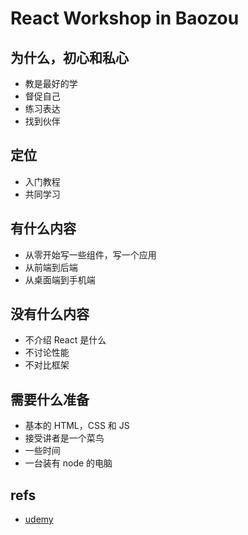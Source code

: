 # React Workshop in Baozou

## 为什么，初心和私心
- 教是最好的学
- 督促自己
- 练习表达
- 找到伙伴

## 定位
- 入门教程
- 共同学习

## 有什么内容
- 从零开始写一些组件，写一个应用
- 从前端到后端
- 从桌面端到手机端

## 没有什么内容
- 不介绍 React 是什么
- 不讨论性能
- 不对比框架

## 需要什么准备
- 基本的 HTML，CSS 和 JS
- 接受讲者是一个菜鸟
- 一些时间
- 一台装有 node 的电脑

## refs
- [udemy](udemy.com/learn-and-understand-reactjs/)

